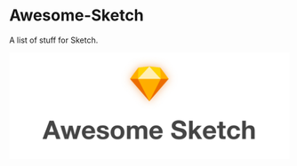 # Awesome-Sketch
A list of stuff for Sketch.

<div align="center">
    <img src="https://github.com/aroundsketch/awesome-sketch/blob/master/logo.png" alt="Awesome">
</div>
